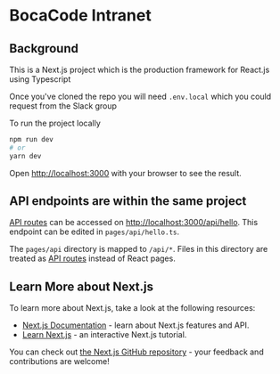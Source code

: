 # BocaCode Intranet 
## Background

This is a Next.js project which is the production framework for React.js using Typescript

Once you've cloned the repo you will need `.env.local` which you could request from the Slack group


To run the project locally

```bash
npm run dev
# or
yarn dev
```

Open [http://localhost:3000](http://localhost:3000) with your browser to see the result.

## API endpoints are within the same project

[API routes](https://nextjs.org/docs/api-routes/introduction) can be accessed on [http://localhost:3000/api/hello](http://localhost:3000/api/hello). This endpoint can be edited in `pages/api/hello.ts`.

The `pages/api` directory is mapped to `/api/*`. Files in this directory are treated as [API routes](https://nextjs.org/docs/api-routes/introduction) instead of React pages.

## Learn More about Next.js

To learn more about Next.js, take a look at the following resources:

- [Next.js Documentation](https://nextjs.org/docs) - learn about Next.js features and API.
- [Learn Next.js](https://nextjs.org/learn) - an interactive Next.js tutorial.

You can check out [the Next.js GitHub repository](https://github.com/vercel/next.js/) - your feedback and contributions are welcome!